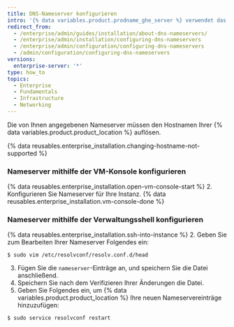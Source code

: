```yaml
---
title: DNS-Nameserver konfigurieren
intro: '{% data variables.product.prodname_ghe_server %} verwendet das Dynamic Host Configuration Protocol (DHCP) für DNS-Einstellungen, wenn DHCP-Leases Nameserver bereitstellen. Wenn Nameserver nicht durch einen Dynamic Host Configuration Protocol-Lease (DHCP) bereitgestellt werden oder wenn Sie bestimmte DNS-Einstellungen verwenden müssen, können Sie die Nameserver manuell angeben.'
redirect_from:
  - /enterprise/admin/guides/installation/about-dns-nameservers/
  - /enterprise/admin/installation/configuring-dns-nameservers
  - /enterprise/admin/configuration/configuring-dns-nameservers
  - /admin/configuration/configuring-dns-nameservers
versions:
  enterprise-server: '*'
type: how_to
topics:
  - Enterprise
  - Fundamentals
  - Infrastructure
  - Networking
---
```

Die von Ihnen angegebenen Nameserver müssen den Hostnamen Ihrer {% data variables.product.product_location %} auflösen.

{% data reusables.enterprise_installation.changing-hostname-not-supported %}

### Nameserver mithilfe der VM-Konsole konfigurieren

{% data reusables.enterprise_installation.open-vm-console-start %}
2. Konfigurieren Sie Nameserver für Ihre Instanz.
{% data reusables.enterprise_installation.vm-console-done %}

### Nameserver mithilfe der Verwaltungsshell konfigurieren

{% data reusables.enterprise_installation.ssh-into-instance %}
2. Geben Sie zum Bearbeiten Ihrer Nameserver Folgendes ein:
  ```shell
  $ sudo vim /etc/resolvconf/resolv.conf.d/head
  ```
3. Fügen Sie die `nameserver`-Einträge an, und speichern Sie die Datei anschließend.
4. Speichern Sie nach dem Verifizieren Ihrer Änderungen die Datei.
5. Geben Sie Folgendes ein, um {% data variables.product.product_location %} Ihre neuen Nameservereinträge hinzuzufügen:
  ```shell
  $ sudo service resolvconf restart
  ```
